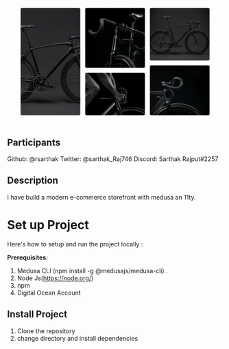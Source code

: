 ![mycart](image/mycart.png)

## Participants
Github: @rsarthak
Twitter: @sarthak_Raj746
Discord: Sarthak Rajput#2257

## Description
I have build a modern e-commerce storefront with medusa an 11ty.


# Set up Project
Here's how to setup and run the project locally :

**Prerequisites:**

1. Medusa CLI (npm install -g @medusajs/medusa-cli) .
2. Node Js(https://node.org/)
3. npm
4. Digital Ocean Account

## Install Project
1. Clone the repository
2. change directory and install dependencies
